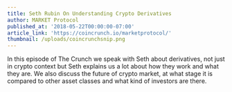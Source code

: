 ```yaml
---
title: Seth Rubin On Understanding Crypto Derivatives
author: MARKET Protocol
published_at: '2018-05-22T00:00:00-07:00'
article_link: 'https://coincrunch.io/marketprotocol/'
thumbnail: /uploads/coincrunchsnip.png
---
```

In this episode of The Crunch we speak with Seth about derivatives, not just in crypto context but Seth explains us a lot about how they work and what they are. We also discuss the future of crypto market, at what stage it is compared to other asset classes and what kind of investors are there.
